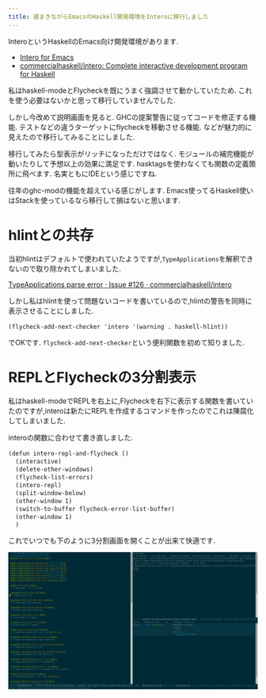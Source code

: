 ```yaml
---
title: 遅まきながらEmacsのHaskell開発環境をInteroに移行しました
---
```


InteroというHaskellのEmacs向け開発環境があります.

* [Intero for Emacs](https://commercialhaskell.github.io/intero/)
* [commercialhaskell/intero: Complete interactive development program for Haskell](https://github.com/commercialhaskell/intero)

私はhaskell-modeとFlycheckを既にうまく強調させて動かしていたため.
これを使う必要はないかと思って移行していませんでした.

しかし今改めて説明画面を見ると.
GHCの提案警告に従ってコードを修正する機能.
テストなどの違うターゲットにflycheckを移動させる機能.
などが魅力的に見えたので移行してみることにしました.

移行してみたら型表示がリッチになっただけではなく.
モジュールの補完機能が動いたりして予想以上の効果に満足です.
hasktagsを使わなくても関数の定義箇所に飛べます.
名実ともにIDEという感じですね.

往年のghc-modの機能を超えている感じがします.
Emacs使ってるHaskell使いはStackを使っているなら移行して損はないと思います.

# hlintとの共存

当初hlintはデフォルトで使われていたようですが,`TypeApplications`を解釈できないので取り除かれてしまいました.

[TypeApplications parse error · Issue #126 · commercialhaskell/intero](https://github.com/commercialhaskell/intero/issues/126)

しかし私はhlintを使って問題ないコードを書いているので,hlintの警告を同時に表示させることにしました.

~~~elisp
(flycheck-add-next-checker 'intero '(warning . haskell-hlint))
~~~

でOKです.
`flycheck-add-next-checker`という便利関数を初めて知りました.

# REPLとFlycheckの3分割表示

私はhaskell-modeでREPLを右上に,Flycheckを右下に表示する関数を書いていたのですが,interoは新たにREPLを作成するコマンドを作ったのでこれは陳腐化してしまいました.

interoの関数に合わせて書き直しました.

~~~elisp
(defun intero-repl-and-flycheck ()
  (interactive)
  (delete-other-windows)
  (flycheck-list-errors)
  (intero-repl)
  (split-window-below)
  (other-window 1)
  (switch-to-buffer flycheck-error-list-buffer)
  (other-window 1)
  )
~~~

これでいつでも下のように3分割画面を開くことが出来て快適です.

![3分割画面](/asset/screenshot-2018-03-14-17-54-22.png)
